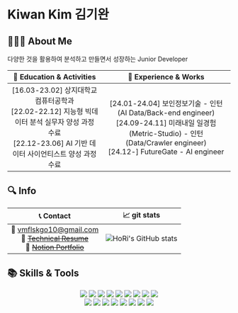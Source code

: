 # Kiwan Kim 김기완

<!-- [![Hits](https://hits.seeyoufarm.com/api/count/incr/badge.svg?url=https%3A%2F%2Fgithub.com%2FHoRi0506&count_bg=%23297A0C&title_bg=%23070707&icon=&icon_color=%23E7E7E7&title=hits&edge_flat=false)](https://hits.seeyoufarm.com) -->

## 💁🏻‍♂️ About Me  
다양한 것을 활용하여 분석하고 만들면서 성장하는 Junior Developer

<div align="center">

| **📝 Education & Activities**                                                                                   | **🏢 Experience & Works**                                                            |
|:-------:|:-------:|
| [16.03-23.02] 상지대학교 컴퓨터공학과 <br> [22.02-22.12] 지능형 빅데이터 분석 실무자 양성 과정 수료 <br> [22.12-23.06] AI 기반 데이터 사이언티스트 양성 과정 수료 | [24.01-24.04] 보인정보기술 - 인턴 (AI Data/Back-end engineer) <br> [24.09-24.11] 미래내일 일경험(Metric-Studio) - 인턴 (Data/Crawler engineer) <br> [24.12-] FutureGate - AI engineer |

</div>

## 🔍 Info

<div align="center">

| **📞 Contact**                                                                                   | **📈 git stats**                                                            |
|:-------:|:-------:|
| 📨 vmflskgo10@gmail.com <br> 📝 ~~[Technical Resume](https://www.notion.so/03f74b3e04de49dda11a4cb3749d34b1?pvs=4)~~ <br> 📃 ~~[Notion Portfolio](https://www.notion.so/Portfolio-87a66d5e0c8942d4b772b29be7709c0f?pvs=4)~~ | ![HoRi's GitHub stats](https://github-readme-stats.vercel.app/api?username=HoRi0506&hide=stars,contribs&count_private=true&show_icons=true&&theme=cobalt) |

</div>

## 📚 Skills & Tools

<div align="center">
  <img src="https://img.shields.io/badge/Python-3776AB?style=flat&logo=python&logoColor=white"/> 
  <img src="https://img.shields.io/badge/Elasticsearch-005571?style=flat&logo=Elasticsearch&logoColor=white"/> 
  <img src="https://img.shields.io/badge/Slack-4A154B?style=flat&logo=Slack&logoColor=white"/> 
  <img src="https://img.shields.io/badge/Scikit_learn-F7931E?style=flat&logo=Scikit-learn&logoColor=white"/> 
  <img src="https://img.shields.io/badge/Numpy-013243?style=flat&logo=Numpy&logoColor=white"/> 
  <img src="https://img.shields.io/badge/Pandas-150458?style=flat&logo=Pandas&logoColor=white"/> 
  <img src="https://img.shields.io/badge/Git-181717?style=flat&logo=Git&logoColor=white"/> 
  <img src="https://img.shields.io/badge/Linux-FCC624?style=flat&logo=Linux&logoColor=white"/> 
  <img src="https://img.shields.io/badge/Vim-019733?style=flat&logo=Vim&logoColor=white"/>

  <br>

  <img src="https://img.shields.io/badge/SQL-4479A1?style=flat&logo=mysql&logoColor=white"/> 
  <img src="https://img.shields.io/badge/Django-092E20?style=flat&logo=Django&logoColor=white"/> 
  <img src="https://img.shields.io/badge/FastAPI-009688?style=flat&logo=Fastapi&logoColor=white"/> 
  <img src="https://img.shields.io/badge/Docker-2496ED?style=flat&logo=Docker&logoColor=white"/> 
  <img src="https://img.shields.io/badge/Apache_Hadoop-66CCFF?style=flat&logo=ApacheHadoop&logoColor=white"/> 
  <img src="https://img.shields.io/badge/C-A8B9CC?style=flat&logo=c&logoColor=white"/> 
  <img src="https://img.shields.io/badge/C++-00599C?style=flat&logo=c%2B%2B&logoColor=white"/> 
  <img src="https://img.shields.io/badge/Java-007396?style=flat&logo=Java&logoColor=white"/>
</div>
